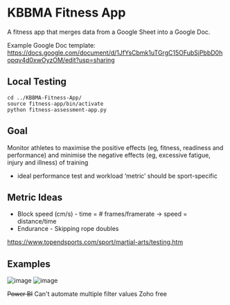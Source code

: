 # KBBMA Fitness App

A fitness app that merges data from a Google Sheet into a Google Doc.

Example Google Doc template: https://docs.google.com/document/d/1JfYsCbmk1uTGrgC15OFubSjPbbD0hopqv4d0xwOyzOM/edit?usp=sharing

## Local Testing
```
cd ../KBBMA-Fitness-App/
source fitness-app/bin/activate
python fitness-assessment-app.py
```

## Goal
Monitor athletes to maximise the positive effects (eg, fitness, readiness and performance) and minimise the negative effects (eg, excessive fatigue, injury and illness) of training
- ideal performance test and workload ‘metric’ should be sport-specific

## Metric Ideas
- Block speed (cm/s) - time = # frames/framerate -> speed = distance/time
- Endurance - Skipping rope doubles

https://www.topendsports.com/sport/martial-arts/testing.htm

## Examples
![image](https://user-images.githubusercontent.com/70655743/120419803-1fd81200-c331-11eb-9a71-23aa430653e1.png)
![image](https://user-images.githubusercontent.com/70655743/120420137-c58b8100-c331-11eb-9c80-961f7c3f1a19.png)

~~Power BI~~ Can't automate multiple filter values
Zoho free
